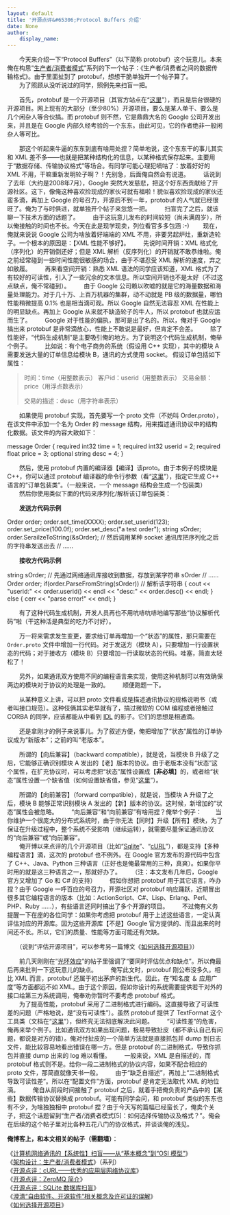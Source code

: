 ```yaml
---
layout: default
title: '开源点评&#65306;Protocol Buffers 介绍'
date: None
author:
    display_name: 
---
```


　　今天来介绍一下“Protocol Buffers”（以下简称 protobuf）这个玩意儿。本来俺在构思“[生产者/消费者模式](https://program-think.blogspot.com/2009/03/producer-consumer-pattern-0-overview.html)”系列的下一个帖子：《生产者/消费者之间的数据传输格式》。由于里面扯到了 protobuf，想想干脆单独开一个帖子算了。  
　　为了照顾从没听说过的同学，照例先来扫盲一把。

　　首先，protobuf 是一个开源项目（其官方站点在“[这里](https://developers.google.com/protocol-buffers/)”），而且是后台很硬的开源项目。网上现有的大部分（至少80%）开源项目，要么是某人单干、要么是几个闲杂人等合伙搞。而 protobuf 则不然，它是鼎鼎大名的 Google 公司开发出来，并且是在 Google 内部久经考验的一个东东。由此可见，它的作者绝非一般闲杂人等可比。

　　那这个听起来牛逼的东东到底有啥用处捏？简单地说，这个东东干的事儿其实和 XML 差不多——也就是把某种结构化的信息，以某种格式保存起来。主要用于“数据存储、传输协议格式”等场合。有同学可能心理犯嘀咕了：放着好好的 XML 不用，干嘛重新发明轮子啊？！先别急，后面俺自然会有说道。 　　话说到了去年（大约是2008年7月），Google 突然大发慈悲，把这个好东西贡献给了开源社区。这下，像俺这种喜欢捡现成的家伙可就有福啦！貌似喜欢捡现成的家伙还蛮多滴，再加上 Google 的号召力，开源后不到一年，protobuf 的人气就已经很旺了。俺为了与时俱进，就单独开个帖子来忽悠一把。 　　扫盲完了之后，就该聊一下技术方面的话题了。 　　由于这玩意儿发布的时间较短（尚未满周岁），所以俺接触的时间也不长。今天在此是现学现卖，列位看官多多包涵 :-) 　　现在，俺就来说说 Google 公司为啥放着好端端的 XML 不用，非要另起炉灶，重新造轮子。一个根本的原因是：【XML 性能不够好】。 　　先说时间开销：XML 格式化（序列化）的开销倒还好；但是 XML 解析（反序列化）的开销就不敢恭维啦。俺之前经常碰到一些时间性能很敏感的场合，由于不堪忍受 XML 解析的速度，弃之如敝履。 　　再来看空间开销：熟悉 XML 语法的同学应该知道，XML 格式为了有较好的可读性，引入了一些冗余的文本信息。所以空间开销也不是太好（不过这点缺点，俺不常碰到）。 　　由于 Google 公司赖以吹嘘的就是它的海量数据和海量处理能力。对于几十万、上百万机器的集群，动不动就是 PB 级的数据量，哪怕性能稍微提高 0.1% 也是相当滴可观。所以 Google 自然无法容忍 XML 在性能上的明显缺点。再加上 Google 从来就不缺造轮子的牛人，所以 protobuf 也就应运而生了。 　　Google 对于性能的偏执，那可是出了名的。所以，俺对于 Google 搞出来 protobuf 是非常滴放心，性能上不敢说是最好，但肯定不会差。 　　除了性能好，“代码生成机制”是主要吸引俺的地方。为了说明这个代码生成机制，俺举个例子。 　　比如说：有个电子商务的系统（假设用 C++ 实现），其中的模块 A 需要发送大量的订单信息给模块 B，通讯的方式使用 socket。 假设订单包括如下属性：

> 时间：time（用整数表示） 客户id：userid（用整数表示） 交易金额：price（用浮点数表示）
> 
> 交易的描述：desc（用字符串表示）

　　如果使用 protobuf 实现，首先要写一个 proto 文件（不妨叫 Order.proto），在该文件中添加一个名为 Order 的 message 结构，用来描述通讯协议中的结构化数据。该文件的内容大致如下：

message Order
{ required int32 time \= 1; required int32 userid \= 2; required float price \= 3; optional string desc \= 4;
}

  
　　然后，使用 protobuf 内置的编译器【编译】该proto。由于本例子的模块是 C++，你可以通过 protobuf 编译器的命令行参数（看“[这里](https://developers.google.com/protocol-buffers/docs/proto#generating)”），指定它生成 C++ 语言的“订单包装类”。（一般来说，一个 message 结构会生成一个包装类） 　　然后你使用类似下面的代码来序列化/解析该订单包装类：

　　**发送方代码示例**

  

Order order;
order.set\_time(XXXX);
order.set\_userid(123);
order.set\_price(100.0f);
order.set\_desc("a test order"); string sOrder;
order.SerailzeToString(&sOrder);
// 然后调用某种 socket 通讯库把序列化之后的字符串发送出去
// ......

  
　　**接收方代码示例**  

string sOrder;
// 先通过网络通讯库接收到数据，存放到某字符串 sOrder
// ...... Order order;
if(order.ParseFromString(sOrder)) // 解析该字符串
{ cout << "userid:" << order.userid() << endl << "desc:" << order.desc() << endl;
}
else
{ cerr << "parse error!" << endl;
}

　　有了这种代码生成机制，开发人员再也不用吭哧吭哧地编写那些“协议解析代码”啦（干这种活是典型的吃力不讨好）。

　　万一将来需求发生变更，要求给订单再增加一个“状态”的属性，那只需要在 `Order.proto` 文件中增加一行代码。对于发送方（模块 A），只要增加一行设置状态的代码；对于接收方（模块 B）只要增加一行读取状态的代码。哇塞，简直太轻松了！

　　另外，如果通讯双方使用不同的编程语言来实现，使用这种机制可以有效确保两边的模块对于协议的处理是一致的。 　　顺便跑题一下。

　　从某种意义上讲，可以把 proto 文件看成是描述通讯协议的规格说明书（或者叫接口规范）。这种伎俩其实老早就有了，搞过微软的 COM 编程或者接触过 CORBA 的同学，应该都能从中看到 [IDL](https://en.wikipedia.org/wiki/IDL_specification_language) 的影子。它们的思想是相通滴。

　　还是拿刚才的例子来说事儿。为了叙述方便，俺把增加了“状态”属性的订单协议成为“新版本”；之前的叫“老版本”。

　　所谓的【向后兼容】（backward compatible），就是说，当模块 B 升级了之后，它能够正确识别模块 A 发出的【老】版本的协议。由于老版本没有“状态”这个属性，在扩充协议时，可以考虑把“状态”属性设置成【**非必填**】的，或者给“状态”属性设置一个缺省值（如何设置缺省值，参见“[这里](https://developers.google.com/protocol-buffers/docs/proto#optional)”）。

　　所谓的【向前兼容】（forward compatible），就是说，当模块 A 升级了之后，模块 B 能够正常识别模块 A 发出的【新】版本的协议。这时候，新增加的“状态”属性会被忽略。 　　“向后兼容”和“向前兼容”有啥用捏？俺举个例子： 　　当你维护一个很庞大的分布式系统时，由于你无法【同时】升级【所有】模块，为了保证在升级过程中，整个系统不受影响（继续运转），就需要尽量保证通讯协议的“向后兼容”或“向前兼容”。  
　　俺开博以来点评的几个开源项目（比如“[Sqlite](https://program-think.blogspot.com/2009/03/opensource-review-sqlite-database.html)”、“[cURL](https://program-think.blogspot.com/2009/03/opensource-review-curl-library.html)”），都是支持【多种编程语言】滴，这次的 protobuf 也不例外。在 Google 官方发布的源代码中包含了 C++、Java、Python 三种语言（正好也是俺最常用的三种，真爽）。如果你平时用的就是这三种语言之一，那就好办了。 　　（注：本文发布几年后，Google 官方又增加了 Go 和 C# 的支持） 　　假如你想把 protobuf 用于其它语言，咋办捏？由于 Google 一呼百应的号召力，开源社区对 protobuf 响应踊跃，近期冒出很多其它编程语言的版本（比如：ActionScript、C#、Lisp、Erlang、Perl、PHP、Ruby ......），有些语言还同时搞出了多个开源的项目。 　　不过俺有义务提醒一下在座的各位同学：如果你考虑把 protobuf 用于上述这些语言，一定认真评估对应的开源库。因为这些开源库【不是】Google 官方提供的、而且出来的时间还不长。所以，它们的质量、性能等方面可能还有欠缺。

　　（说到“评估开源项目”，可以参考另一篇博文《[如何选择开源项目](https://program-think.blogspot.com/2009/02/how-to-choose-opensource-project.html)》）

  
　　前几天刚刚在“[光环效应](https://program-think.blogspot.com/2009/05/halo-effect.html)”的帖子里强调了“要同时评估优点和缺点”。所以俺最后再来批判一下这玩意儿的缺点。 　　俺写此文时，protobuf 刚公布没多久。相比 XML 而言，protobuf 还属于初出茅庐的新生代。因此，在“知名度 ＆ 应用广度”等方面都远不如 XML。由于这个原因，假如你设计的系统需要提供若干对外的接口给第三方系统调用，俺奉劝你暂时不要考虑 protobuf 格式。  
　　为了提高性能，protobuf 采用了二进制格式进行编码。这直接导致了可读性差的问题（严格地说，是“没有可读性”）。虽然 protobuf 提供了 TextFormat 这个工具类（文档在“[这里](https://developers.google.com/protocol-buffers/docs/reference/cpp/google.protobuf.text_format)”），但终究无法彻底解决此问题。 　　“可读性差”的危害，俺再来举个例子。比如通讯双方如果出现问题，极易导致扯皮（都不承认自己有问题，都说是对方的错）。俺对付扯皮的一个简单方法就是直接抓包并 dump 到日志文件，能比较容易地看出错误在哪一方。但是 protobuf 的二进制格式，导致你抓包并直接 dump 出来的 log 难以看懂。 　　一般来说，XML 是自描述的，而 protobuf 格式则不是。给你一段二进制格式的协议内容，如果不配合相应的 proto 文件，那简直就像天书一般。 　　由于“缺乏自描述”，再加上“二进制格式导致可读性差”。所以在“配置文件”方面，protobuf 是肯定无法取代 XML 的地位滴。 　　俺自从前段时间接触了 protobuf 之后，就着手把俺负责的产品中的【某些】数据传输协议替换成 protobuf。可能有同学会问，和 protobuf 类似的东东也有不少，为啥独独相中 protobuf 捏？由于今天写的篇幅已经蛮长了，俺卖个关子，把这个话题留到“生产者/消费者模式\[5\]：如何选择传输协议及格式？”。俺会在后续的这个帖子里对比各种五花八门的协议格式，并谈谈俺的浅见。

**俺博客上，和本文相关的帖子（需翻墙）**：

  
《[计算机网络通讯的【系统性】扫盲——从“基本概念”到“OSI 模型”](https://program-think.blogspot.com/2021/03/Computer-Networks-Overview.html)》  
《[架构设计：生产者/消费者模式](https://program-think.blogspot.com/2009/03/producer-consumer-pattern-0-overview.html)》（系列）  
《[开源点评：cURL——优秀的应用层网络协议库](https://program-think.blogspot.com/2009/03/opensource-review-curl-library.html)》  
《[开源点评：ZeroMQ 简介](https://program-think.blogspot.com/2011/08/opensource-review-zeromq.html)》  
《[开源点评：SQLite 数据库扫盲](https://program-think.blogspot.com/2009/03/opensource-review-sqlite-database.html)》  
《[澄清“自由软件、开源软件”相关概念及许可证的误解](https://program-think.blogspot.com/2019/03/Misunderstand-Free-and-Open-Source-Software.html)》  
《[如何选择开源项目](https://program-think.blogspot.com/2009/02/how-to-choose-opensource-project.html)》

